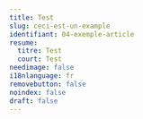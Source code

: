 ```yaml
---
title: Test
slug: ceci-est-un-example
identifiant: 04-exemple-article
resume:
  titre: Test
  court: Test
needimage: false
i18nlanguage: fr
removebutton: false
noindex: false
draft: false
---
```

